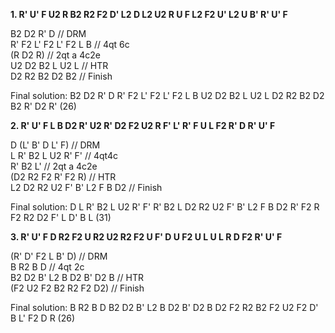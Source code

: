 **1. R' U' F U2 R B2 R2 F2 D' L2 D L2 U2 R U F L2 F2 U' L2 U B' R' U' F**

B2 D2 R' D // DRM  
R' F2 L' F2 L' F2 L B // 4qt 6c  
(R D2 R) // 2qt a 4c2e  
U2 D2 B2 L U2 L // HTR  
D2 R2 B2 D2 B2 // Finish


Final solution:
B2 D2 R' D R' F2 L' F2 L' F2 L B U2 D2 B2 L U2 L D2 R2 B2 D2 B2 R' D2 R' (26)


**2. R' U' F L B D2 R' U2 R' D2 F2 U2 R F' L' R' F U L F2 R' D R' U' F**

D (L' B' D L' F) // DRM  
L R' B2 L U2 R' F' // 4qt4c  
R' B2 L' // 2qt a 4c2e  
(D2 R2 F2 R' F2 R) // HTR  
L2 D2 R2 U2 F' B' L2 F B D2 // Finish


Final solution:
D L R' B2 L U2 R' F' R' B2 L D2 R2 U2 F' B' L2 F B D2 R' F2 R F2 R2 D2 F' L D' B L (31)


**3. R' U' F D R2 F2 U R2 U2 R2 F2 U F' D U F2 U L U L R D F2 R' U' F**

(R' D' F2 L B' D) // DRM  
B R2 B D // 4qt 2c  
B2 D2 B' L2 B D2 B' D2 B // HTR  
(F2 U2 F2 B2 R2 F2 D2) // Finish


Final solution:
B R2 B D B2 D2 B' L2 B D2 B' D2 B D2 F2 R2 B2 F2 U2 F2 D' B L' F2 D R (26)